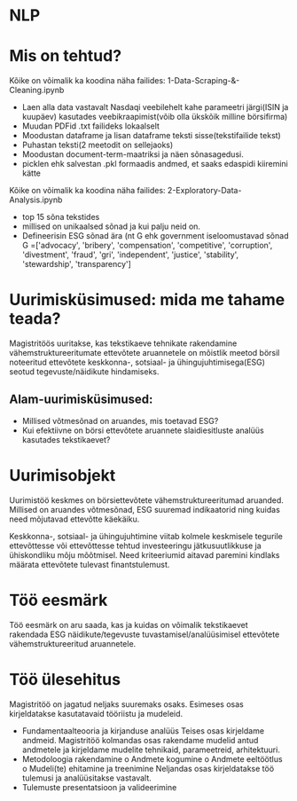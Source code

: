 # NLP

# Mis on tehtud?
Kõike on võimalik ka koodina näha failides: 1-Data-Scraping-&-Cleaning.ipynb
- Laen alla data vastavalt Nasdaqi veebilehelt kahe parameetri järgi(ISIN ja kuupäev) kasutades veebikraapimist(võib olla ükskõik milline börsifirma)
- Muudan PDFid .txt failideks lokaalselt
- Moodustan dataframe ja lisan dataframe teksti sisse(tekstifailide tekst)
- Puhastan teksti(2 meetodit on sellejaoks)
- Moodustan document-term-maatriksi ja näen sõnasagedusi.
- picklen ehk salvestan .pkl formaadis andmed, et saaks edaspidi kiiremini kätte

Kõike on võimalik ka koodina näha failides: 2-Exploratory-Data-Analysis.ipynb

- top 15 sõna tekstides
- millised on unikaalsed sõnad ja kui palju neid on.
- Defineerisin ESG sõnad ära (nt G ehk government iseloomustavad sõnad G =['advocacy', 'bribery', 'compensation', 'competitive', 'corruption', 'divestment', 'fraud', 'gri', 'independent', 'justice', 'stability', 'stewardship', 'transparency']


# Uurimisküsimused: mida me tahame teada?
Magistritöös uuritakse, kas tekstikaeve tehnikate rakendamine vähemstruktureeritumate
ettevõtete aruannetele on mõistlik meetod börsil noteeritud ettevõtete keskkonna-,
sotsiaal- ja ühingujuhtimisega(ESG) seotud tegevuste/näidikute hindamiseks.
## Alam-uurimisküsimused:
- Millised võtmesõnad on aruandes, mis toetavad ESG?
- Kui efektiivne on börsi ettevõtete aruannete slaidiesitluste analüüs kasutades
tekstikaevet?
# Uurimisobjekt
Uurimistöö keskmes on börsiettevõtete vähemstruktureeritumad aruanded. Millised on
aruandes võtmesõnad, ESG suuremad indikaatorid ning kuidas need mõjutavad ettevõtte
käekäiku.

Keskkonna-, sotsiaal- ja ühingujuhtimine viitab kolmele keskmisele tegurile ettevõttesse või
ettevõttesse tehtud investeeringu jätkusuutlikkuse ja ühiskondliku mõju mõõtmisel. Need
kriteeriumid aitavad paremini kindlaks määrata ettevõtete tulevast finantstulemust.

# Töö eesmärk

Töö eesmärk on aru saada, kas ja kuidas on võimalik tekstikaevet rakendada ESG
näidikute/tegevuste tuvastamisel/analüüsimisel ettevõtete vähemstruktureeritud
aruannetele.

# Töö ülesehitus

Magistritöö on jagatud neljaks suuremaks osaks.
Esimeses osas kirjeldatakse kasutatavaid tööriistu ja mudeleid.
- Fundamentaalteooria ja kirjanduse analüüs
Teises osas kirjeldame andmeid.
Magistritöö kolmandas osas rakendame mudelid antud andmetele ja kirjeldame mudelite
tehnikaid, parameetreid, arhitektuuri.
- Metodoloogia rakendamine
o Andmete kogumine
o Andmete eeltöötlus
o Mudeli(te) ehitamine ja treenimine
Neljandas osas kirjeldatakse töö tulemusi ja analüüsitakse vastavalt.
- Tulemuste presentatsioon ja valideerimine 
